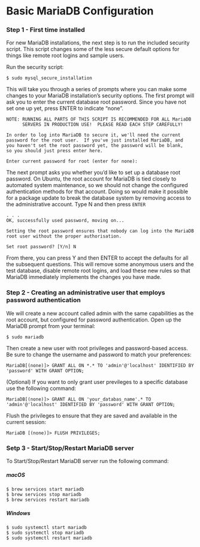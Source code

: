 # Basic MariaDB Configuration 

### Step 1 - First time installed

For new MariaDB installations, the next step is to run the included security script. This script changes some of the less secure default options for things like remote root logins and sample users.

Run the security script:

```
$ sudo mysql_secure_installation
```

This will take you through a series of prompts where you can make some changes to your MariaDB installation’s security options. The first prompt will ask you to enter the current database root password. Since you have not set one up yet, press ENTER to indicate “none”.

```
NOTE: RUNNING ALL PARTS OF THIS SCRIPT IS RECOMMENDED FOR ALL MariaDB
      SERVERS IN PRODUCTION USE!  PLEASE READ EACH STEP CAREFULLY!

In order to log into MariaDB to secure it, we'll need the current
password for the root user.  If you've just installed MariaDB, and
you haven't set the root password yet, the password will be blank,
so you should just press enter here.

Enter current password for root (enter for none):
```

The next prompt asks you whether you’d like to set up a database root password. On Ubuntu, the root account for MariaDB is tied closely to automated system maintenance, so we should not change the configured authentication methods for that account. Doing so would make it possible for a package update to break the database system by removing access to the administrative account. Type N and then press <code>ENTER</code>

```
. . .
OK, successfully used password, moving on...

Setting the root password ensures that nobody can log into the MariaDB
root user without the proper authorisation.

Set root password? [Y/n] N
```

From there, you can press Y and then ENTER to accept the defaults for all the subsequent questions. This will remove some anonymous users and the test database, disable remote root logins, and load these new rules so that MariaDB immediately implements the changes you have made.

### Step 2 - Creating an administrative user that employs password authentication

We will create a new account called admin with the same capabilities as the root account, but configured for password authentication. Open up the MariaDB prompt from your terminal:

```
$ sudo mariadb
```

Then create a new user with root privileges and password-based access. Be sure to change the username and password to match your preferences:

```
MariaDB[(none)]> GRANT ALL ON *.* TO 'admin'@'localhost' IDENTIFIED BY 'password' WITH GRANT OPTION;
```

(Optional) If you want to only grant user previleges to a specific database use the following command:

```
MariaDB[(none)]> GRANT ALL ON 'your_databas_name'.* TO 'admin'@'localhost' IDENTIFIED BY 'password' WITH GRANT OPTION;
```

Flush the privileges to ensure that they are saved and available in the current session:

```
MariaDB [(none)]> FLUSH PRIVILEGES;
```

### Setp 3 - Start/Stop/Restart MariaDB server

To Start/Stop/Restart MariaDB server run the following command:

##### macOS
```
$ brew services start mariadb
$ brew services stop mariadb
$ brew services restart mariadb
```

##### Windows
```
$ sudo systemctl start mariadb
$ sudo systemctl stop mariadb
$ sudo systemctl restart mariadb
```
